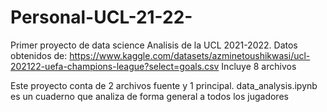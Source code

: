 # Personal-UCL-21-22-

Primer proyecto de data science
Analisis de la UCL 2021-2022.
Datos obtenidos de: https://www.kaggle.com/datasets/azminetoushikwasi/ucl-202122-uefa-champions-league?select=goals.csv
Incluye 8 archivos

Este proyecto conta de 2 archivos fuente y 1 principal. data_analysis.ipynb es un cuaderno que analiza de forma general a todos los jugadores
